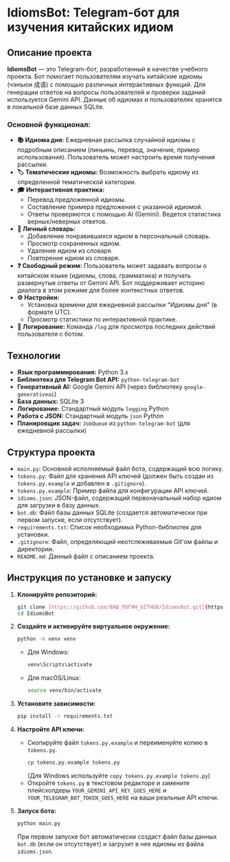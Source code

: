 # IdiomsBot: Telegram-бот для изучения китайских идиом

## Описание проекта

**IdiomsBot** — это Telegram-бот, разработанный в качестве учебного проекта. Бот помогает пользователям изучать китайские идиомы (чэнъюи 成语) с помощью различных интерактивных функций. Для генерации ответов на вопросы пользователей и проверки заданий используется Gemini API. Данные об идиомах и пользователях хранятся в локальной базе данных SQLite.

### Основной функционал:

* **📚 Идиома дня:** Ежедневная рассылка случайной идиомы с подробным описанием (пиньинь, перевод, значение, пример использования). Пользователь может настроить время получения рассылки.
* **🏷 Тематические идиомы:** Возможность выбрать идиому из определенной тематической категории.
* **🎓 Интерактивная практика:**
    * Перевод предложенной идиомы.
    * Составление примера предложения с указанной идиомой.
    * Ответы проверяются с помощью AI (Gemini). Ведется статистика верных/неверных ответов.
* **📖 Личный словарь:**
    * Добавление понравившихся идиом в персональный словарь.
    * Просмотр сохраненных идиом.
    * Удаление идиом из словаря.
    * Повторение идиом из словаря.
* **❓ Свободный режим:** Пользователь может задавать вопросы о китайском языке (идиомы, слова, грамматика) и получать развернутые ответы от Gemini API. Бот поддерживает историю диалога в этом режиме для более контекстных ответов.
* **⚙️ Настройки:**
    * Установка времени для ежедневной рассылки "Идиомы дня" (в формате UTC).
    * Просмотр статистики по интерактивной практике.
* **📜 Логирование:** Команда `/log` для просмотра последних действий пользователя с ботом.

## Технологии

* **Язык программирования:** Python 3.x
* **Библиотека для Telegram Bot API:** `python-telegram-bot`
* **Генеративный AI:** Google Gemini API (через библиотеку `google-generativeai`)
* **База данных:** SQLite 3
* **Логирование:** Стандартный модуль `logging` Python
* **Работа с JSON:** Стандартный модуль `json` Python
* **Планировщик задач:** `JobQueue` из `python-telegram-bot` (для ежедневной рассылки)

## Структура проекта

* `main.py`: Основной исполняемый файл бота, содержащий всю логику.
* `tokens.py`: Файл для хранения API ключей (должен быть создан из `tokens.py.example` и добавлен в `.gitignore`).
* `tokens.py.example`: Пример файла для конфигурации API ключей.
* `idioms.json`: JSON-файл, содержащий первоначальный набор идиом для загрузки в базу данных.
* `bot.db`: Файл базы данных SQLite (создается автоматически при первом запуске, если отсутствует).
* `requirements.txt`: Список необходимых Python-библиотек для установки.
* `.gitignore`: Файл, определяющий неотслеживаемые Git'ом файлы и директории.
* `README.md`: Данный файл с описанием проекта.

## Инструкция по установке и запуску

1.  **Клонируйте репозиторий:**
    ```bash
    git clone [https://github.com/ВАШ_ЛОГИН_GITHUB/IdiomsBot.git](https://github.com/ВАШ_ЛОГИН_GITHUB/IdiomsBot.git)
    cd IdiomsBot
    ```

2.  **Создайте и активируйте виртуальное окружение:**
    ```bash
    python -m venv venv
    ```
    * Для Windows:
        ```bash
        venv\Scripts\activate
        ```
    * Для macOS/Linux:
        ```bash
        source venv/bin/activate
        ```

3.  **Установите зависимости:**
    ```bash
    pip install -r requirements.txt
    ```

4.  **Настройте API ключи:**
    * Скопируйте файл `tokens.py.example` и переименуйте копию в `tokens.py`.
        ```bash
        cp tokens.py.example tokens.py
        ```
        (Для Windows используйте `copy tokens.py.example tokens.py`)
    * Откройте `tokens.py` в текстовом редакторе и замените плейсхолдеры `YOUR_GEMINI_API_KEY_GOES_HERE` и `YOUR_TELEGRAM_BOT_TOKEN_GOES_HERE` на ваши реальные API ключи.

5.  **Запуск бота:**
    ```bash
    python main.py
    ```
    При первом запуске бот автоматически создаст файл базы данных `bot.db` (если он отсутствует) и загрузит в нее идиомы из файла `idioms.json`.


